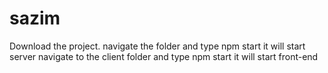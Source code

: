 # sazim

Download the project.
navigate the folder and type 
npm start 
it will start server 
navigate to the client folder and type
npm start
it will start front-end
